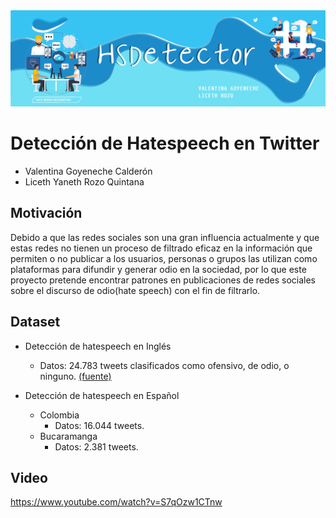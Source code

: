 <img src="imgs/banner.png" style="width:700px;">

# Detección de Hatespeech en Twitter
<ul>
   <li> Valentina Goyeneche Calderón
   <li> Liceth Yaneth Rozo Quintana
</ul>

## Motivación

Debido a que las redes sociales son una gran influencia actualmente y que estas redes no tienen un proceso de filtrado eficaz en la información que permiten o no publicar a los usuarios, personas o grupos las utilizan como plataformas para difundir y generar odio en la sociedad, por lo que este proyecto pretende encontrar patrones en publicaciones de redes sociales sobre el discurso de odio(hate speech) con el fin de filtrarlo.

## Dataset

* Detección de hatespeech en Inglés 
   * Datos: 24.783 tweets clasificados como ofensivo, de odio, o ninguno. [(fuente)](https://data.world/thomasrdavidson/hate-speech-and-offensive-language)
              
* Detección de hatespeech en Español 
   * Colombia
      * Datos: 16.044 tweets.
   * Bucaramanga
      * Datos: 2.381 tweets.

## Video 
https://www.youtube.com/watch?v=S7qOzw1CTnw
